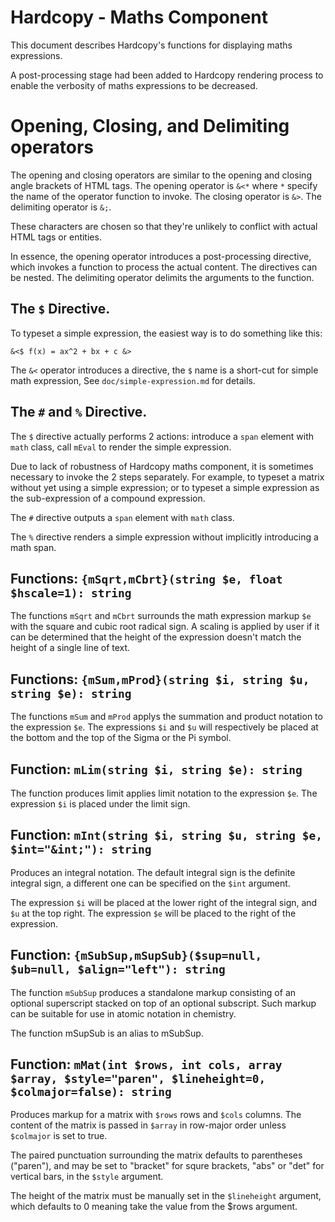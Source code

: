 Hardcopy - Maths Component
==========================

This document describes Hardcopy's functions for displaying maths expressions.

A post-processing stage had been added to Hardcopy rendering process to enable
the verbosity of maths expressions to be decreased.

# Opening, Closing, and Delimiting operators

The opening and closing operators are similar to the opening and closing angle
brackets of HTML tags. The opening operator is `&<*` where `*` specify the
name of the operator function to invoke. The closing operator is `&>`. The
delimiting operator is `&;`.

These characters are chosen so that they're unlikely to conflict with actual
HTML tags or entities.

In essence, the opening operator introduces a post-processing directive, which
invokes a function to process the actual content. The directives can be nested.
The delimiting operator delimits the arguments to the function.

## The `$` Directive.

To typeset a simple expression, the easiest way is to do something like this:

```
&<$ f(x) = ax^2 + bx + c &>
```

The `&<` operator introduces a directive, the `$` name is a short-cut for
simple math expression, See `doc/simple-expression.md` for details.

## The `#` and `%` Directive.

The `$` directive actually performs 2 actions: introduce a `span` element with
`math` class, call `mEval` to render the simple expression.

Due to lack of robustness of Hardcopy maths component, it is sometimes
necessary to invoke the 2 steps separately. For example, to typeset a matrix
without yet using a simple expression; or to typeset a simple expression as
the sub-expression of a compound expression.

The `#` directive outputs a `span` element with `math` class.

The `%` directive renders a simple expression without implicitly introducing
a math span.

## Functions: `{mSqrt,mCbrt}(string $e, float $hscale=1): string`

The functions `mSqrt` and `mCbrt` surrounds the math expression markup `$e`
with the square and cubic root radical sign. A scaling is applied by user if
it can be determined that the height of the expression doesn't match the
height of a single line of text.

## Functions: `{mSum,mProd}(string $i, string $u, string $e): string`

The functions `mSum` and `mProd` applys the summation and product notation to
the expression `$e`. The expressions `$i` and `$u` will respectively be placed
at the bottom and the top of the Sigma or the Pi symbol.

## Function: `mLim(string $i, string $e): string`

The function produces limit applies limit notation to the expression `$e`.
The expression `$i` is placed under the limit sign.

## Function: `mInt(string $i, string $u, string $e, $int="&int;"): string`

Produces an integral notation. The default integral sign is the definite
integral sign, a different one can be specified on the `$int` argument.

The expression `$i` will be placed at the lower right of the integral sign,
and `$u` at the top right. The expression `$e` will be placed to the right of
the expression.

## Function: `{mSubSup,mSupSub}($sup=null, $ub=null, $align="left"): string`

The function `mSubSup` produces a standalone markup consisting of an optional
superscript stacked on top of an optional subscript. Such markup can be
suitable for use in atomic notation in chemistry.

The function mSupSub is an alias to mSubSup.

## Function: `mMat(int $rows, int cols, array $array, $style="paren", $lineheight=0, $colmajor=false): string`

Produces markup for a matrix with `$rows` rows and `$cols` columns. The content
of the matrix is passed in `$array` in row-major order unless `$colmajor` is
set to true.

The paired punctuation surrounding the matrix defaults to parentheses
("paren"), and may be set to "bracket" for squre brackets, "abs" or "det" for
vertical bars, in the `$style` argument.

The height of the matrix must be manually set in the `$lineheight` argument,
which defaults to 0 meaning take the value from the $rows argument.
